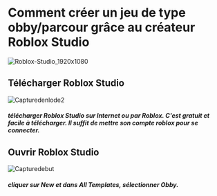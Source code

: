# Comment créer un jeu de type obby/parcour grâce au créateur Roblox Studio




![Roblox-Studio_1920x1080](https://user-images.githubusercontent.com/94695753/143539826-ef11aaa0-3761-4e6f-85e5-d4b90c503dab.jpg)




## Télécharger Roblox Studio
![Capturedenlode2](https://user-images.githubusercontent.com/94695753/143541909-a79d82bb-a760-491c-9562-912655da450d.PNG)

##### télécharger Roblox Studio sur Internet ou par Roblox. C'est gratuit et facile à télécharger. Il suffit de mettre son compte roblox pour se connecter.

## Ouvrir Roblox Studio
![Capturedebut](https://user-images.githubusercontent.com/94695753/143543892-94a368f0-f67f-455c-ab26-b1bc36c53421.PNG)

##### cliquer sur New et dans All Templates, sélectionner Obby.







